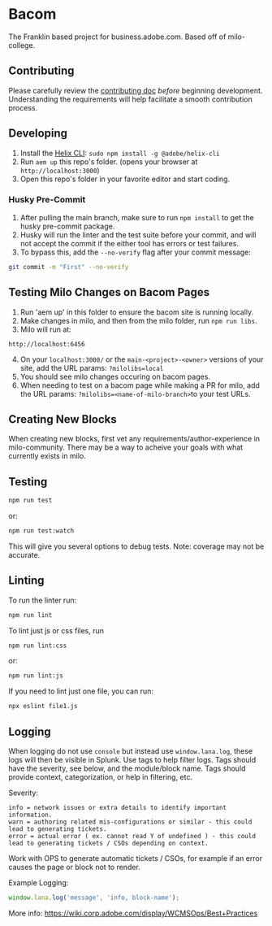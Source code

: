 # Bacom
The Franklin based project for business.adobe.com. Based off of milo-college.

## Contributing
Please carefully review the [contributing doc](/CONTRIBUTING.md) *before* beginning development. Understanding the requirements will help facilitate a smooth contribution process.

## Developing
1. Install the [Helix CLI](https://github.com/adobe/helix-cli): `sudo npm install -g @adobe/helix-cli`
2. Run `aem up` this repo's folder. (opens your browser at `http://localhost:3000`)
3. Open this repo's folder in your favorite editor and start coding.

### Husky Pre-Commit
1. After pulling the main branch, make sure to run `npm install` to get the husky pre-commit package.
2. Husky will run the linter and the test suite before your commit, and will not accept the commit if the either tool has errors or test failures.
3. To bypass this, add the `--no-verify` flag after your commit message:
```sh
git commit -m "First" --no-verify
```

## Testing Milo Changes on Bacom Pages
1. Run 'aem up' in this folder to ensure the bacom site is running locally.
2. Make changes in milo, and then from the milo folder, run `npm run libs`.
3. Milo will run at:
```
http://localhost:6456
```
4. On your `localhost:3000/` or the `main-<project>-<owner>` versions of your site, add the URL params: `?milolibs=local`
5. You should see milo changes occuring on bacom pages.
6. When needing to test on a bacom page while making a PR for milo, add the URL params: `?milolibs=<name-of-milo-branch>`to your test URLs.

## Creating New Blocks
When creating new blocks, first vet any requirements/author-experience in milo-community. There may be a way to acheive your goals with what currently exists in milo.

## Testing
```sh
npm run test
```
or:
```sh
npm run test:watch
```
This will give you several options to debug tests. Note: coverage may not be accurate.

## Linting
To run the linter run:
```sh
npm run lint
```
To lint just js or css files, run
```sh
npm run lint:css
```
or:
```sh
npm run lint:js
```
If you need to lint just one file, you can run:
```sh
npx eslint file1.js
```

## Logging
When logging do not use `console` but instead use `window.lana.log`, these logs will then be visible in Splunk.
Use tags to help filter logs. Tags should have the severity, see below, and the module/block name.
Tags should provide context, categorization, or help in filtering, etc.

Severity:
```
info = network issues or extra details to identify important information.
warn = authoring related mis-configurations or similar - this could lead to generating tickets.
error = actual error ( ex. cannot read Y of undefined ) - this could lead to generating tickets / CSOs depending on context.
```
Work with OPS to generate automatic tickets / CSOs, for example if an error causes the page or block not to render.

Example Logging:
```js
window.lana.log('message', 'info, block-name');
```

More info: https://wiki.corp.adobe.com/display/WCMSOps/Best+Practices
